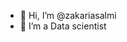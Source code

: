 - 👋 Hi, I’m @zakariasalmi
- 👀 I’m a Data scientist


<!---
zakariasalmi/zakariasalmi is a ✨ special ✨ repository because its `README.md` (this file) appears on your GitHub profile.
You can click the Preview link to take a look at your changes.
--->
